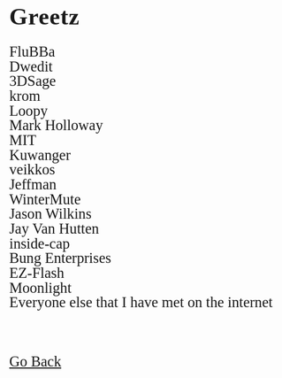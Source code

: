 <html>
<style>
		h3 {
			font-family: AppleKid;
			line-height: 1;
			letter-spacing: 0.8px;
		}
		h2 {
			font-family: AppleKid;
			line-height: 1;
			letter-spacing: 0.8px;
		}
		h1 {
			font-family: AppleKid;
			line-height: 1;
			letter-spacing: 0.8px;
		}
		@font-face {
			font-family: AppleKid;
			src: url('../images/Apple-Kid.woff2') format('woff2'),
				url('../images/Apple-Kid.woff') format('woff');
			font-weight: normal;
			font-style: normal;
		}
		.mainContent {
			font-family: AppleKid;
			font-size: 20pt;
			line-height: 1;
		}
</style>
<body>
<h1 style="font-size:32pt">Greetz</h1>
<div class="mainContent">
<p>
FluBBa<br />
Dwedit<br />
3DSage<br />
krom<br />
Loopy<br />
Mark Holloway<br />
MIT<br />
Kuwanger<br />
veikkos<br />
Jeffman<br />
WinterMute<br />
Jason Wilkins<br />
Jay Van Hutten<br />
inside-cap<br />
Bung Enterprises<br />
EZ-Flash<br />
Moonlight<br />
Everyone else that I have met on the internet<br />
</p>
<br />
<br />
<a href="..">Go Back</a><br />
</div>
</body>

</html>